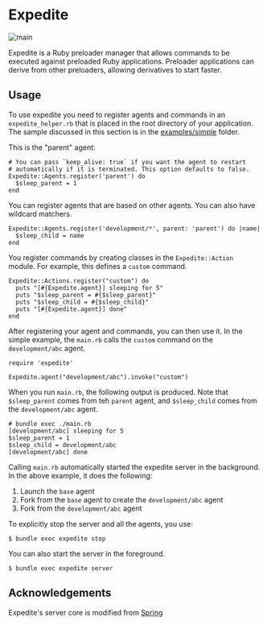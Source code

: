 # Expedite

![main](https://github.com/johnny-lai/expedite/actions/workflows/ruby.yml/badge.svg)

Expedite is a Ruby preloader manager that allows commands to be executed against 
preloaded Ruby applications. Preloader applications can derive from other preloaders, allowing
derivatives to start faster.

## Usage

To use expedite you need to register agents and commands in an `expedite_helper.rb`
that is placed in the root directory of your application. The sample discussed
in this section is in the [examples/simple](examples/simple) folder.

This is the "parent" agent:
```
# You can pass `keep_alive: true` if you want the agent to restart
# automatically if it is terminated. This option defaults to false.
Expedite::Agents.register('parent') do
  $sleep_parent = 1
end
```

You can register agents that are based on other agents. You can also have wildcard
matchers.
```
Expedite::Agents.register('development/*', parent: 'parent') do |name|
  $sleep_child = name
end
```

You register commands by creating classes in the `Expedite::Action` module. For example,
this defines a `custom` command.

```
Expedite::Actions.register("custom") do
  puts "[#{Expedite.agent}] sleeping for 5"
  puts "$sleep_parent = #{$sleep_parent}"
  puts "$sleep_child = #{$sleep_child}"
  puts "[#{Expedite.agent}] done"
end
```

After registering your agent and commands, you can then use it. In the simple
example, the `main.rb` calls the `custom` command on the `development/abc`
agent.

```
require 'expedite'

Expedite.agent("development/abc").invoke("custom")
```

When you run `main.rb`, the following output is produced. Note that `$sleep_parent`
comes from teh `parent` agent, and `$sleep_child` comes from the `development/abc`
agent.

```
# bundle exec ./main.rb
[development/abc] sleeping for 5
$sleep_parent = 1
$sleep_child = development/abc
[development/abc] done
```

Calling `main.rb` automatically started the expedite server in the background.
In the above example, it does the following:

1. Launch the `base` agent
2. Fork from the `base` agent to create the `development/abc` agent
3. Fork from the `development/abc` agent

To explicitly stop the server and all the agents, you use:

```
$ bundle exec expedite stop
```

You can also start the server in the foreground.

```
$ bundle exec expedite server
```

## Acknowledgements

Expedite's server core is modified from [Spring](https://github.com/rails/spring)
